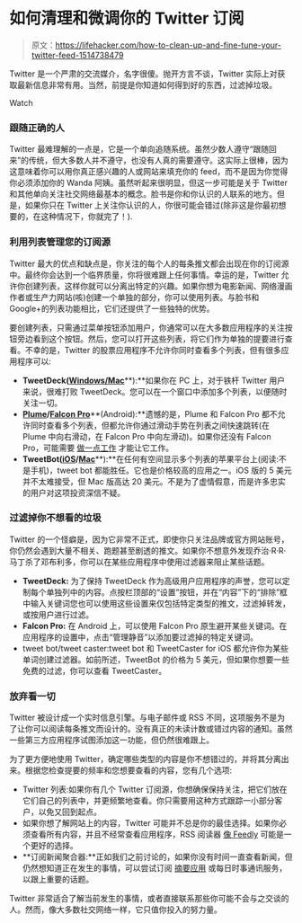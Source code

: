# 如何清理和微调你的 Twitter 订阅

> 原文：<https://lifehacker.com/how-to-clean-up-and-fine-tune-your-twitter-feed-1514738479>

Twitter 是一个严肃的交流媒介，名字很傻。抛开方言不谈，Twitter 实际上对获取最新信息非常有用。当然，前提是你知道如何得到好的东西，过滤掉垃圾。

Watch

### 跟随正确的人

Twitter 最难理解的一点是，它是一个单向追随系统。虽然少数人遵守“跟随回来”的传统，但大多数人并不遵守，也没有人真的需要遵守。这实际上很棒，因为这意味着你可以用你真正感兴趣的人或网站来填充你的 feed，而不是因为你觉得你必须添加你的 Wanda 阿姨。虽然听起来很明显，但这一步可能是关于 Twitter 和其他单向关注社交网络最基本的概念。脸书是你和你认识的人联系的地方。但是，如果你只在 Twitter 上关注你认识的人，你很可能会错过(除非这是你最初想要的，在这种情况下，你就完了！).

### 利用列表管理您的订阅源

Twitter 最大的优点和缺点是，你关注的每个人的每条推文都会出现在你的订阅源中。最终你会达到一个临界质量，你将很难跟上任何事情。幸运的是，Twitter 允许你创建列表，这样你就可以分离出特定的兴趣。如果你想为电影新闻、网络漫画作者或生产力网站(咳)创建一个单独的部分，你可以使用列表。与脸书和 Google+的列表功能相比，它们还提供了一些独特的优势。

要创建列表，只需通过菜单按钮添加用户，你通常可以在大多数应用程序的关注按钮旁边看到这个按钮。然后，您可以打开这些列表，将它们作为单独的提要进行查看。不幸的是，Twitter 的股票应用程序不允许你同时查看多个列表，但有很多应用程序可以:

*   **TweetDeck(**[**Windows/Mac**](https://about.twitter.com/products/tweetdeck)**):**如果你在 PC 上，对于铁杆 Twitter 用户来说，很难打败 TweetDeck。您可以在一个窗口中添加多个列表，以便随时关注一切。
*   [**Plume**](https://play.google.com/store/apps/details?id=com.levelup.touiteur)**/**[**Falcon Pro**](http://getfalcon.pro/)**(Android):**遗憾的是，Plume 和 Falcon Pro 都不允许同时查看多个列表，但都允许你通过滑动手势在列表之间快速跳转(在 Plume 中向右滑动，在 Falcon Pro 中向左滑动)。如果你还没有 Falcon Pro，可能需要 [做一点工作](http://lifehacker.com/bypass-falcon-pros-twitter-token-limit-with-this-chea-754679503) 才能让它工作。
*   **TweetBot(**[**iOS**](https://itunes.apple.com/us/app/id722294701?mt=8)**/**[**Mac**](https://itunes.apple.com/us/app/id557168941?mt=12)**):**在任何有空间显示多个列表的苹果平台上(阅读:不是手机)，tweet bot 都能胜任。它也是价格较高的应用之一。iOS 版的 5 美元并不太难接受，但 Mac 版高达 20 美元。不是为了虚情假意，而是许多忠实的用户对这项投资深信不疑。

### 过滤掉你不想看的垃圾

Twitter 的一个怪癖是，因为它非常不正式，即使你只关注品牌或官方网站账号，你仍然会遇到大量不相关、跑题甚至剧透的推文。如果你不想意外发现乔治·R·R·马丁杀了邓布利多，你可以在某些应用程序中使用过滤器来阻止某些话题。

*   **TweetDeck:** 为了保持 TweetDeck 作为高级用户应用程序的声誉，您可以定制每个单独列中的内容。点按栏顶部的“设置”按钮，并在“内容”下的“排除”框中输入关键词您也可以使用这些设置来仅包括特定类型的推文，过滤掉转发，或按用户进行过滤。
*   **Falcon Pro:** 在 Android 上，可以使用 Falcon Pro 原生避开某些关键词。在应用程序的设置中，点击“管理静音”以添加要过滤掉的特定关键词。
*   tweet bot/tweet caster:tweet bot 和 TweetCaster for iOS 都允许你为某些单词创建过滤器。如前所述，TweetBot 的价格为 5 美元，但如果你想要一些免费的过滤，你可以查看 TweetCaster。

### 放弃看一切

Twitter 被设计成一个实时信息引擎。与电子邮件或 RSS 不同，这项服务不是为了让你可以阅读每条推文而设计的。没有真正的未读计数或错过内容的通知。虽然一些第三方应用程序试图添加这一功能，但仍然很难跟上。

为了更方便地使用 Twitter，确定哪些类型的内容是你不想错过的，并将其分离出来。根据您检查提要的频率和您想要查看的内容，您有几个选项:

*   Twitter 列表:如果你有几个 Twitter 订阅源，你想确保保持关注，把它们放在它们自己的列表中，并更频繁地查看。你只需要用这种方式跟踪一小部分客户，以免又回到起点。
*   如果你想了解网站上的内容，Twitter 可能并不总是你的最佳选择。如果你必须查看所有内容，并且不经常查看应用程序，RSS 阅读器 [像 Feedly](http://lifehacker.com/most-popular-google-reader-alternative-feedly-5991272) 可能是一个更好的选择。
*   **订阅新闻聚合器:**正如我们之前讨论的，如果你没有时间一直查看新闻，但仍然想知道正在发生的事情，可以尝试订阅 [摘要应用](http://lifehacker.com/how-can-i-keep-up-on-news-when-i-don-t-have-a-lot-of-ti-1508185860) 或每日时事通讯服务，以跟上重要的话题。

Twitter 非常适合了解当前发生的事情，或者直接联系那些你可能不会与之交谈的人。然而，像大多数社交网络一样，它只值你投入的努力量。